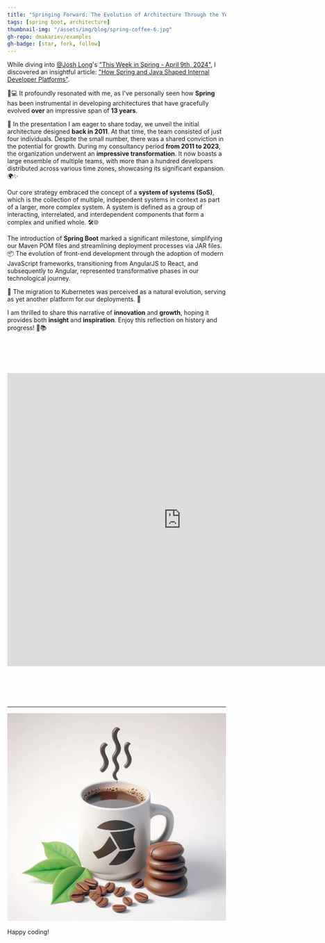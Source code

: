 ```yaml
---
title: "Springing Forward: The Evolution of Architecture Through the Years with Spring Framework"
tags: [spring boot, architecture]
thumbnail-img: "/assets/img/blog/spring-coffee-6.jpg"
gh-repo: dmakariev/examples
gh-badge: [star, fork, follow]
---
```



While diving into [@Josh Long](https://twitter.com/starbuxman)'s ["This Week in Spring - April 9th, 2024"](https://spring.io/blog/2024/04/09/this-week-in-spring-april-9th-2024), I discovered an insightful article: ["How Spring and Java Shaped Internal Developer Platforms"](https://thenewstack.io/how-spring-and-java-shaped-internal-developer-platforms/).

🌱💻 It profoundly resonated with me, as I've personally seen how **Spring** has been instrumental in developing architectures that have gracefully evolved **over** an impressive span of **13 years**.

🔧 In the presentation I am eager to share today, we unveil the initial architecture designed **back in 2011**. At that time, the team consisted of just four individuals. Despite the small number, there was a shared conviction in the potential for growth. During my consultancy period **from 2011 to 2023**, the organization underwent an **impressive transformation**. It now boasts a large ensemble of multiple teams, with more than a hundred developers distributed across various time zones, showcasing its significant expansion. 🌍✨

Our core strategy embraced the concept of a **system of systems (SoS)**, which is the collection of multiple, independent systems in context as part of a larger, more complex system. A system is defined as a group of interacting, interrelated, and interdependent components that form a complex and unified whole. 🛠️🌐

The introduction of **Spring Boot** marked a significant milestone, simplifying our Maven POM files and streamlining deployment processes via JAR files. 📦 The evolution of front-end development through the adoption of modern JavaScript frameworks, transitioning from AngularJS to React, and subsequently to Angular, represented transformative phases in our technological journey. 

🔄 The migration to Kubernetes was perceived as a natural evolution, serving as yet another platform for our deployments. 🚀

I am thrilled to share this narrative of **innovation** and **growth**, hoping it provides both **insight** and **inspiration**. Enjoy this reflection on history and progress! 🎉📚

<div style="text-align: center; margin-top: 90px;margin-bottom: 90px;">
  <iframe src="https://makariev.com/files/enterprise-software-architecture.pdf" scrolling="no" width="800px" height="675px" frameBorder="0"></iframe>
</div>

---

[![Coffee Time!](/assets/img/blog/spring-coffee-6.jpg)](/assets/img/blog/spring-coffee-6.jpg)

Happy coding!



